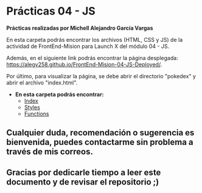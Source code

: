 # Prácticas 04 - JS

**Prácticas realizadas por Michell Alejandro García Vargas**

En esta carpeta podrás encontrar los archivos (HTML, CSS y JS) de la actividad de FrontEnd-Mision para Launch X del módulo 04 - JS.

Además, en el siguiente link podrás encontrar la página desplegada: https://alegv258.github.io/FrontEnd-Mision-04-JS-Deployed/.

Por último, para visualizar la página, se debe abrir el directorio "pokedex" y abrir el archivo "index.html".

- **En esta carpeta podrás encontrar:**
	- [Index](./pokedex/index.html)
	- [Styles](./pokedex/pages/CSS/style.css)
	- [Functions](./pokedex/pages/JS/function.js)

## Cualquier duda, recomendación o sugerencia es bienvenida, puedes contactarme sin problema a través de mis correos.

## Gracias por dedicarle tiempo a leer este documento y de revisar el repositorio ;)

